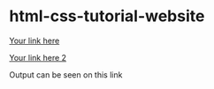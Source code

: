 # html-css-tutorial-website
[Your link here](https://youtu.be/hbtdoZ4oUhA)


[Your link here 2](https://youtu.be/NWuHAUWpDoI)

Output can be seen on this link 
